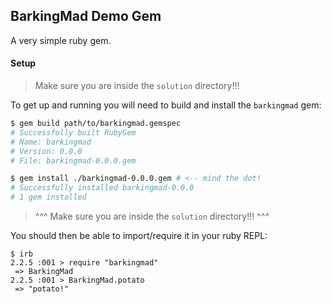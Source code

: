 ## BarkingMad Demo Gem

A very simple ruby gem.

#### Setup
> Make sure you are inside the `solution` directory!!!

To get up and running you will need to build and install the `barkingmad` gem:

```bash
$ gem build path/to/barkingmad.gemspec
# Successfully built RubyGem
# Name: barkingmad
# Version: 0.0.0
# File: barkingmad-0.0.0.gem

$ gem install ./barkingmad-0.0.0.gem # <-- mind the dot!
# Successfully installed barkingmad-0.0.0
# 1 gem installed
```

> ^^^ Make sure you are inside the `solution` directory!!! ^^^

You should then be able to import/require it in your ruby REPL:

```
$ irb
2.2.5 :001 > require "barkingmad"
 => BarkingMad
2.2.5 :001 > BarkingMad.potato
 => "potato!"
```
